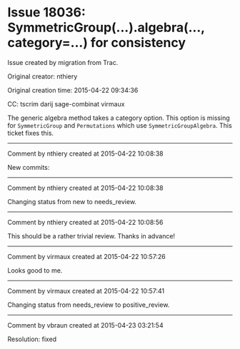 # Issue 18036: SymmetricGroup(...).algebra(..., category=...) for consistency

Issue created by migration from Trac.

Original creator: nthiery

Original creation time: 2015-04-22 09:34:36

CC:  tscrim darij sage-combinat virmaux

The generic algebra method takes a category option. This option is missing for `SymmetricGroup` and `Permutations` which use `SymmetricGroupAlgebra`. This ticket fixes this.


---

Comment by nthiery created at 2015-04-22 10:08:38

New commits:


---

Comment by nthiery created at 2015-04-22 10:08:38

Changing status from new to needs_review.


---

Comment by nthiery created at 2015-04-22 10:08:56

This should be a rather trivial review. Thanks in advance!


---

Comment by virmaux created at 2015-04-22 10:57:26

Looks good to me.


---

Comment by virmaux created at 2015-04-22 10:57:41

Changing status from needs_review to positive_review.


---

Comment by vbraun created at 2015-04-23 03:21:54

Resolution: fixed
